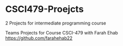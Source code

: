 # CSCI479-Proejcts
2 Projects for intermediate programming course

Teams Projects for Course CSCI-479 with Farah Ehab
https://github.com/farahehab22
